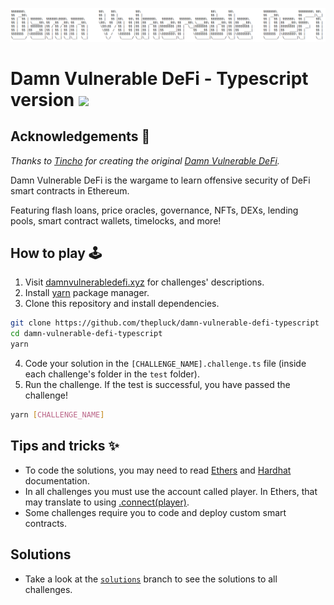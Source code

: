 ![](cover.png)

# Damn Vulnerable DeFi - Typescript version <img src="https://upload.wikimedia.org/wikipedia/commons/thumb/4/4c/Typescript_logo_2020.svg/240px-Typescript_logo_2020.svg.png" width=34>

## Acknowledgements 🙏

*Thanks to [Tincho](https://twitter.com/tinchoabbate) for creating the original [Damn Vulnerable DeFi](damnvulnerabledefi.xyz).*

Damn Vulnerable DeFi is the wargame to learn offensive security of DeFi smart contracts in Ethereum.

Featuring flash loans, price oracles, governance, NFTs, DEXs, lending pools, smart contract wallets, timelocks, and more!

## How to play 🕹️

1. Visit [damnvulnerabledefi.xyz](https://damnvulnerabledefi.xyz) for challenges' descriptions.
2. Install [yarn](https://yarnpkg.com/getting-started/install) package manager.
3. Clone this repository and install dependencies.
```bash
git clone https://github.com/thepluck/damn-vulnerable-defi-typescript
cd damn-vulnerable-defi-typescript
yarn
```
4. Code your solution in the `[CHALLENGE_NAME].challenge.ts` file (inside each challenge's folder in the `test` folder).
5. Run the challenge. If the test is successful, you have passed the challenge!
```bash
yarn [CHALLENGE_NAME]
```

## Tips and tricks ✨
- To code the solutions, you may need to read [Ethers](https://docs.ethers.io/v6/) and [Hardhat](https://hardhat.org/docs) documentation.
- In all challenges you must use the account called player. In Ethers, that may translate to using [.connect(player)](https://docs.ethers.org/v6/api/contract/#BaseContract-connect).
- Some challenges require you to code and deploy custom smart contracts.

## Solutions
- Take a look at the [`solutions`](https://github.com/thepluck/damn-vulnerable-defi-typescript/tree/solutions) branch to see the solutions to all challenges.
